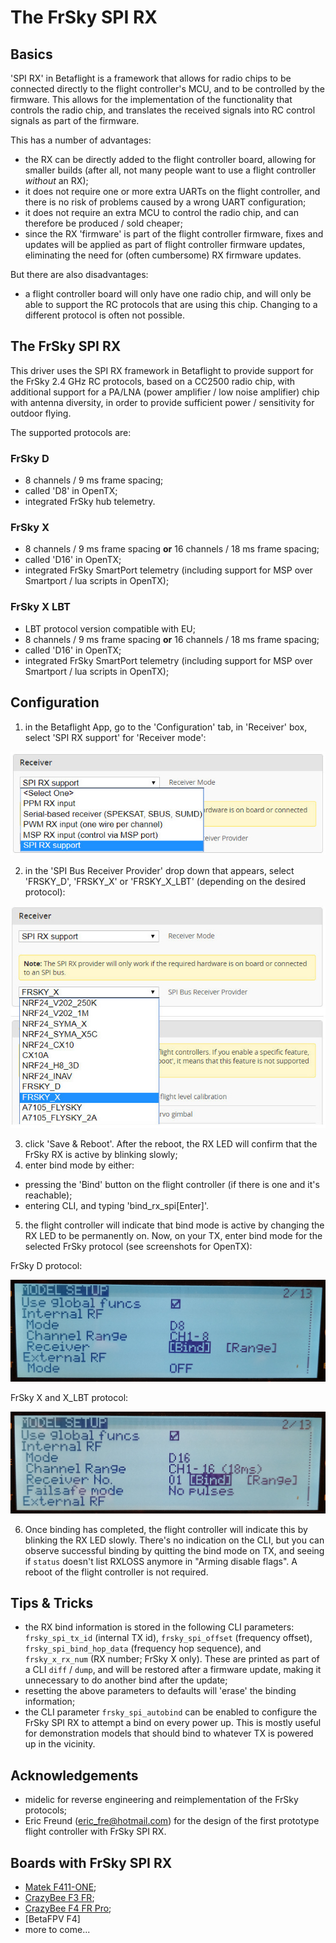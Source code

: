 # The FrSky SPI RX

## Basics

'SPI RX' in Betaflight is a framework that allows for radio chips to be connected directly to the flight controller's MCU, and to be controlled by the firmware. This allows for the implementation of the functionality that controls the radio chip, and translates the received signals into RC control signals as part of the firmware.

This has a number of advantages:

- the RX can be directly added to the flight controller board, allowing for smaller builds (after all, not many people want to use a flight controller _without_ an RX);
- it does not require one or more extra UARTs on the flight controller, and there is no risk of problems caused by a wrong UART configuration;
- it does not require an extra MCU to control the radio chip, and can therefore be produced / sold cheaper;
- since the RX 'firmware' is part of the flight controller firmware, fixes and updates will be applied as part of flight controller firmware updates, eliminating the need for (often cumbersome) RX firmware updates.

But there are also disadvantages:

- a flight controller board will only have one radio chip, and will only be able to support the RC protocols that are using this chip. Changing to a different protocol is often not possible.

## The FrSky SPI RX

This driver uses the SPI RX framework in Betaflight to provide support for the FrSky 2.4 GHz RC protocols, based on a CC2500 radio chip, with additional support for a PA/LNA (power amplifier / low noise amplifier) chip with antenna diversity, in order to provide sufficient power / sensitivity for outdoor flying.

The supported protocols are:

### FrSky D

- 8 channels / 9 ms frame spacing;
- called 'D8' in OpenTX;
- integrated FrSky hub telemetry.

### FrSky X

- 8 channels / 9 ms frame spacing **or** 16 channels / 18 ms frame spacing;
- called 'D16' in OpenTX;
- integrated FrSky SmartPort telemetry (including support for MSP over Smartport / lua scripts in OpenTX);

### FrSky X LBT

- LBT protocol version compatible with EU;
- 8 channels / 9 ms frame spacing **or** 16 channels / 18 ms frame spacing;
- called 'D16' in OpenTX;
- integrated FrSky SmartPort telemetry (including support for MSP over Smartport / lua scripts in OpenTX);

## Configuration

1. in the Betaflight App, go to the 'Configuration' tab, in 'Receiver' box, select 'SPI RX support' for 'Receiver mode':

![FrSky SPI RX mode selection](assets/images/frsky_spi_rx_mode.png)

2. in the 'SPI Bus Receiver Provider' drop down that appears, select 'FRSKY_D', 'FRSKY_X' or 'FRSKY_X_LBT' (depending on the desired protocol):

![FrSky SPI RX protocol selection](assets/images/frsky_spi_rx_protocol.png)

3. click 'Save & Reboot'. After the reboot, the RX LED will confirm that the FrSky RX is active by blinking slowly;
4. enter bind mode by either:

- pressing the 'Bind' button on the flight controller (if there is one and it's reachable);
- entering CLI, and typing 'bind_rx_spi[Enter]'.

5. the flight controller will indicate that bind mode is active by changing the RX LED to be permanently on. Now, on your TX, enter bind mode for the selected FrSky protocol (see screenshots for OpenTX):

FrSky D protocol:

![FrSky SPI RX FrSky D binding with OpenTX](assets/images/frsky_spi_rx_d_binding.png)

FrSky X and X_LBT protocol:

![FrSky SPI RX FrSky X binding with OpenTX](assets/images/frsky_spi_rx_x_binding.png)

6. Once binding has completed, the flight controller will indicate this by blinking the RX LED slowly. There's no indication on the CLI, but you can observe successful binding by quitting the bind mode on TX, and seeing if `status` doesn't list RXLOSS anymore in "Arming disable flags". A reboot of the flight controller is not required.

## Tips & Tricks

- the RX bind information is stored in the following CLI parameters: `frsky_spi_tx_id` (internal TX id), `frsky_spi_offset` (frequency offset), `frsky_spi_bind_hop_data` (frequency hop sequence), and `frsky_x_rx_num` (RX number; FrSky X only). These are printed as part of a CLI `diff` / `dump`, and will be restored after a firmware update, making it unnecessary to do another bind after the update;
- resetting the above parameters to defaults will 'erase' the binding information;
- the CLI parameter `frsky_spi_autobind` can be enabled to configure the FrSky SPI RX to attempt a bind on every power up. This is mostly useful for demonstration models that should bind to whatever TX is powered up in the vicinity.

## Acknowledgements

- midelic for reverse engineering and reimplementation of the FrSky protocols;
- Eric Freund (eric_fre@hotmail.com) for the design of the first prototype flight controller with FrSky SPI RX.

## Boards with FrSky SPI RX

- [Matek F411-ONE](http://www.mateksys.com/?portfolio=f411-one);
- [CrazyBee F3 FR](/docs/wiki/boards/legacy/CRAZYBEEF3FR);
- [CrazyBee F4 FR Pro](/docs/wiki/boards/archive/CRAZYBEEF4FRPRO);
- [BetaFPV F4]
- more to come...
